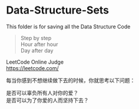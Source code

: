 # Data-Structure-Sets
This folder is for saving all the Data Structure Code

> Step by step  
> Hour after hour  
> Day after day  

LeetCode Online Judge  
https://leetcode.com/


每当你感到不想继续做下去的时候，你就思考以下问题：

是否可以辜负所有人对你的爱？  
是否可以为了你爱的人而坚持下去？  

